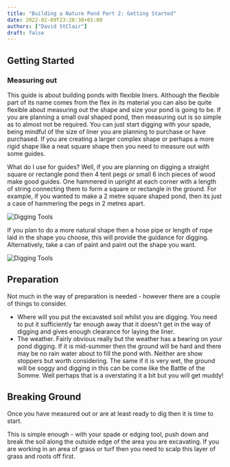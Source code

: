 ```yaml
---
title: "Building a Nature Pond Part 2: Getting Started"
date: 2022-02-09T23:28:38+01:00
authors: ["David StClair"]
draft: false
---
```

## Getting Started
### Measuring out 
This guide is about building ponds with flexible liners. Although the flexible part of its name comes from the flex in its material  you can also be quite flexible about measuring out the shape and size your pond is going to be.  If you are planning a small oval shaped pond, then measuring out is so simple as to almost not be required. You can just start digging with your spade, being mindful of the size of liner you are planning to purchase or have purchased.  If you are creating a larger complex shape or perhaps a more rigid shape like a neat square shape then you need to measure out with some guides. 

What do I use for guides?  Well, if you are planning on digging a straight square or rectangle pond then 4 tent pegs or small 6 inch pieces of wood make good guides. One hammered in upright at each corner with a length of string connecting them to form a square or rectangle in the ground.  For example, if you wanted to make a 2 metre square shaped pond, then its just a case of hammering the pegs in 2 metres apart.

![Digging Tools](/img/mark-out-pond-square.png)

If you plan to do a more natural shape then a hose pipe or length of rope laid in the shape you choose, this will provide the guidance for digging. Alternatively, take a can of paint and paint out the shape you want.

![Digging Tools](/img/marking-out-freeform.png)

## Preparation
Not much in the way of preparation is needed - however there are a couple of things to consider.

- Where will you put the excavated soil whilst you are digging. You need to put it sufficiently far enough away that it doesn't get in the way of digging and gives enough clearance for laying the liner. 
- The weather. Fairly obvious really but the weather has a bearing on your pond digging.  If it is mid-summer then the ground will be hard and there may be no rain water about to fill the pond with.  Neither are show stoppers but worth considering.  The same if it is very wet, the ground will be soggy and digging in this can be come like the Battle of the Somme. Well perhaps that is a overstating it a bit but you will get muddy!


## Breaking Ground
Once you have measured out or are at least ready to dig then it is time to start.

This is simple enough - with your spade or edging tool, push down and break the soil along the outside edge of the area you are excavating. If you are working in an area of grass or turf then you need to scalp this layer of grass and roots off first.
